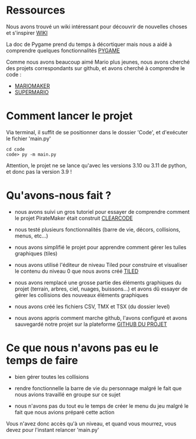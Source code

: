 # Ressources

Nous avons trouvé un wiki intéressant pour découvrir de nouvelles choses et s'inspirer [WIKI](https://www.pygame.org/wiki/resources)

La doc de Pygame prend du temps à décortiquer mais nous a aidé à comprendre quelques fonctionnalités [PYGAME](https://www.pygame.org/docs/)

Comme nous avons beaucoup aimé Mario plus jeunes, nous avons cherché des projets correspondants sur github, et avons cherché à comprendre le code :

- [MARIOMAKER](https://github.com/clear-code-projects/PirateMaker)
- [SUPERMARIO](https://github.com/mx0c/super-mario-python)

# Comment lancer le projet

Via terminal, il suffit de se positionner dans le dossier 'Code', et d'exécuter le fichier 'main.py'

```
cd code
code> py -m main.py
```

Attention, le projet ne se lance qu'avec les versions 3.10 ou 3.11 de python, et donc pas la version 3.9 !

# Qu'avons-nous fait ?

- nous avons suivi un gros tutoriel pour essayer de comprendre comment le projet PirateMaker était construit [CLEARCODE](https://www.youtube.com/watch?v=KJpP85tnOKg&list=RDCMUCznj32AM2r98hZfTxrRo9bQ&start_radio=1&rv=KJpP85tnOKg&t=13)

- nous testé plusieurs fonctionnalités (barre de vie, décors, collisions, menus, etc...)

- nous avons simplifié le projet pour apprendre comment gérer les tuiles graphiques (tiles) 

- nous avons utilisé l'éditeur de niveau Tiled pour construire et visualiser le contenu du niveau 0 que nous avons créé [TILED](https://doc.mapeditor.org/en/stable/manual/introduction/)

- nous avons remplacé une grosse partie des éléments graphiques du projet (terrain, arbres, ciel, nuages, buissons...) et avons dû essayer de gérer les collisions des nouveaux éléments graphiques

- nous avons créé les fichiers CSV, TMX et TSX (du dossier level)

- nous avons appris comment marche github, l'avons configuré et avons sauvegardé notre projet sur la plateforme [GITHUB DU PROJET](https://github.com/FabienFr/Roots)

# Ce que nous n'avons pas eu le temps de faire

- bien gérer toutes les collisions

- rendre fonctionnelle la barre de vie du personnage malgré le fait que nous avions travaillé en groupe sur ce sujet

- nous n'avons pas du tout eu le temps de créer le menu du jeu malgré le fait que nous avions préparé cette action

Vous n'avez donc accès qu'à un niveau, et quand vous mourrez, vous devez pour l'instant relancer 'main.py'